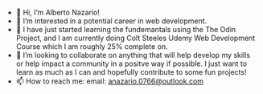 - 👋 Hi, I’m Alberto Nazario!
- 👀 I’m interested in a potential career in web development. 
- 🌱 I have just started learning the fundemantals using the The Odin Project, and I am currently doing Colt Steeles Udemy Web Development Course which I am roughly 25% complete on.
- 💞️ I’m looking to collaborate on anything that will help develop my skills or help impact a community in a positve way if possible.  I just want to learn as much as I can and hopefully contribute to some fun projects!
- 📫 How to reach me: email: anazario.0766@outlook.com

<!---
ANazario17/ANazario17 is a ✨ special ✨ repository because its `README.md` (this file) appears on your GitHub profile.
You can click the Preview link to take a look at your changes.
--->
